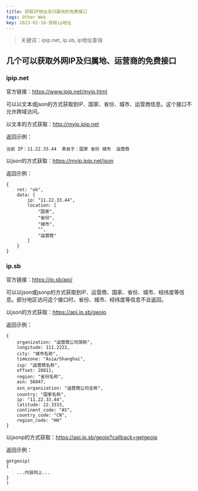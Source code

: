 ```yaml
---
title: 获取IP地址及归属地的免费接口
tags: Other Web
key: 2023-02-18-获取ip地址
---
```

> 关键词：ipip.net, ip.sb, ip地址查询

## 几个可以获取外网IP及归属地、运营商的免费接口

### ipip.net

官方链接：<a href="https://www.ipip.net/myip.html">https://www.ipip.net/myip.html</a>

可以以文本或json的方式获取到IP、国家、省份、城市、运营商信息。这个接口不允许跨域访问。

以文本的方式获取：<a href="http://myip.ipip.net">http://myip.ipip.net</a>

返回示例：

```
当前 IP：11.22.33.44  来自于：国家 省份 城市  运营商
```

以json的方式获取：<a href="https://myip.ipip.net/json">https://myip.ipip.net/json</a>

返回示例：

```
{
	ret: "ok",
	data: {
		ip: "11.22.33.44",
		location: [
			"国家",
			"省份",
			"城市",
			"",
			"运营商"
		]
	}
}
```

### ip.sb

官方链接：<a href="https://ip.sb/api/">https://ip.sb/api/</a>

可以以json或jsonp的方式获取到IP、运营商、国家、省份、城市、经纬度等信息。部分地区访问这个接口时，省份、城市、经纬度等信息不会返回。

以json的方式获取：<a href="https://api.ip.sb/geoip">https://api.ip.sb/geoip</a>

返回示例：

```
{
	organization: "运营商公司简称",
	longitude: 111.2222,
	city: "城市名称",
	timezone: "Asia/Shanghai",
	isp: "运营商名称",
	offset: 28811,
	region: "省份名称",
	asn: 56047,
	asn_organization: "运营商公司全称",
	country: "国家名称",
	ip: "11.22.33.44",
	latitude: 22.3333,
	continent_code: "AS",
	country_code: "CN",
	region_code: "HH"
}
```

以jsonp的方式获取：<a href="https://api.ip.sb/geoip?callback=getgeoip">https://api.ip.sb/geoip?callback=getgeoip</a>

返回示例：

```
getgeoip(
{
	...内容同上...
}
)
```




